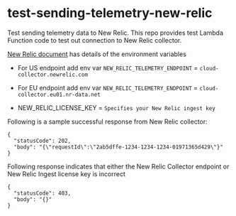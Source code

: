 # test-sending-telemetry-new-relic
Test sending telemetry data to New Relic. This repo provides test Lambda Function code to test out connection to New Relic collector.

[New Relic document](https://docs.newrelic.com/docs/serverless-function-monitoring/aws-lambda-monitoring/instrument-lambda-function/env-variables-lambda/#Lambda%20extension) has details of the environment variables

- For US endpoint add env var `NEW_RELIC_TELEMETRY_ENDPOINT` = `cloud-collector.newrelic.com`

- For EU endpoint add env var `NEW_RELIC_TELEMETRY_ENDPOINT` = `cloud-collector.eu01.nr-data.net`

- NEW_RELIC_LICENSE_KEY = `Specifies your New Relic ingest key`

Following is a sample successful response from New Relic collector:
```
{
  "statusCode": 202,
  "body": "{\"requestId\":\"2ab5dffe-1234-1234-1234-01971365d429\"}"
}
```

Following response indicates that either the New Relic Collector endpoint or New Relic Ingest license key is incorrect
```
{
  "statusCode": 403,
  "body": "{}"
}
```
